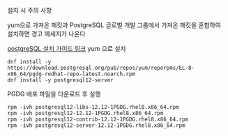 
설치 시 주의 사항

yum으로 가져온 패킷과 PostgreSQL 글로벌 개발 그룹에서 가져온 패킷을 혼합하여 설치하면 경고 메세지가 나온다

[postgreSQL 설치 가이드 링크](https://www.postgresql.org/download/linux/redhat/)
yum 으로 설치
```shell
dnf install -y https://download.postgresql.org/pub/repos/yum/reporpms/EL-8-x86_64/pgdg-redhat-repo-latest.noarch.rpm
dnf install -y postgresql12-server
```

PGDG 배포 파일을 다운로드 후 실행
```
rpm -ivh postgresql12-libs-12.12-1PGDG.rhel8.x86_64.rpm
rpm -ivh postgresql12-12.12-1PGDG.rhel8.x86_64.rpm
rpm -ivh postgresql12-contrib-12.12-1PGDG.rhel8.x86_64.rpm
rpm -ivh postgresql12-server-12.12-1PGDG.rhel8.x86_64.rpm
```